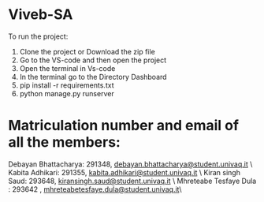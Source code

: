 # Viveb-SA


To run the project:
1. Clone the project or Download the zip file
2. Go to the VS-code and then open the project
3. Open the terminal in Vs-code
4. In the terminal go to the Directory Dashboard
5. pip install -r requirements.txt
6. python manage.py runserver


# Matriculation number and email of all the members:
Debayan Bhattacharya: 291348, debayan.bhattacharya@student.univaq.it \\
Kabita Adhikari: 291355, kabita.adhikari@student.univaq.it \\
Kiran singh Saud: 293648, kiransingh.saud@student.univaq.it \\
Mhreteabe Tesfaye Dula : 293642 , mhreteabetesfaye.dula@student.univaq.it ​\\

